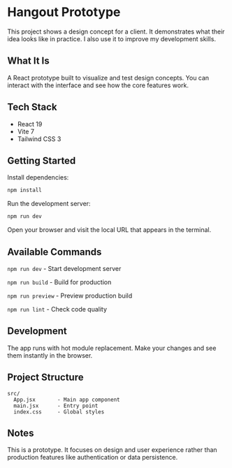 # Hangout Prototype

This project shows a design concept for a client. It demonstrates what their idea looks like in practice. I also use it to improve my development skills.

## What It Is

A React prototype built to visualize and test design concepts. You can interact with the interface and see how the core features work.

## Tech Stack

- React 19
- Vite 7
- Tailwind CSS 3

## Getting Started

Install dependencies:

```bash
npm install
```

Run the development server:

```bash
npm run dev
```

Open your browser and visit the local URL that appears in the terminal.

## Available Commands

`npm run dev` - Start development server

`npm run build` - Build for production

`npm run preview` - Preview production build

`npm run lint` - Check code quality

## Development

The app runs with hot module replacement. Make your changes and see them instantly in the browser.

## Project Structure

```
src/
  App.jsx       - Main app component
  main.jsx      - Entry point
  index.css     - Global styles
```

## Notes

This is a prototype. It focuses on design and user experience rather than production features like authentication or data persistence.
